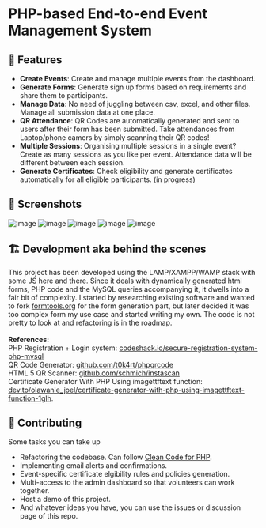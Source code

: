 # PHP-based End-to-end Event Management System

## 🚀 Features

* **Create Events**: Create and manage multiple events from the dashboard. 
* **Generate Forms**: Generate sign up forms based on requirements and share them to participants.
* **Manage Data**: No need of juggling between csv, excel, and other files. Manage all submission data at one place.
* **QR Attendance**: QR Codes are automatically generated and sent to users after their form has been submitted. Take attendances from Laptop/phone camers by simply scanning their QR codes!
* **Multiple Sessions**: Organising multiple sessions in a single event? Create as many sessions as you like per event. Attendance data will be different between each session.
* **Generate Certificates**: Check eligibility and generate certificates automatically for all eligible participants. (in progress)

## 📸 Screenshots
![image](https://github.com/ph4ni/ems/assets/29685411/782874b0-1e94-479b-93c5-ea1fe04fef1a)
![image](https://github.com/ph4ni/ems/assets/29685411/702b28db-1d9c-4b40-b4e7-938ebbd8e89a)
![image](https://github.com/ph4ni/ems/assets/29685411/5b0ebec4-2228-40d8-9021-27f23958bd3a)
![image](https://github.com/ph4ni/ems/assets/29685411/57b9fee0-b147-4dc1-8c23-8181e48db35f)
![image](https://github.com/ph4ni/ems/assets/29685411/b0f0e25d-96fa-4ffa-8f6c-228139dc9bf9)

## 🏗️ Development aka behind the scenes
This project has been developed using the LAMP/XAMPP/WAMP stack with some JS here and there. Since it deals with dynamically generated html forms, PHP code and the MySQL queries accompanying it, it dwells into a fair bit of complexity. I started by researching existing software and wanted to fork [formtools.org](https://formtools.org/) for the form generation part, but later decided it was too complex form my use case and started writing my own. The code is not pretty to look at and refactoring is in the roadmap.<br><br>
**References:**<br>
PHP Registration + Login system: [codeshack.io/secure-registration-system-php-mysql](https://codeshack.io/secure-registration-system-php-mysql/)<br>
QR Code Generator: [github.com/t0k4rt/phpqrcode](https://github.com/t0k4rt/phpqrcode)<br>
HTML 5 QR Scanner: [github.com/schmich/instascan](https://github.com/schmich/instascan)<br>
Certificate Generator With PHP Using imagettftext function: [dev.to/olawanle_joel/certificate-generator-with-php-using-imagettftext-function-1glh](https://dev.to/olawanle_joel/certificate-generator-with-php-using-imagettftext-function-1glh).

## 🤝 Contributing
Some tasks you can take up
* Refactoring the codebase. Can follow [Clean Code for PHP](https://github.com/piotrplenik/clean-code-php).
* Implementing email alerts and confirmations.
* Event-specific certificate elgibility rules and policies generation.
* Multi-access to the admin dashboard so that volunteers can work together.
* Host a demo of this project.
* And whatever ideas you have, you can use the issues or discussion page of this repo.
